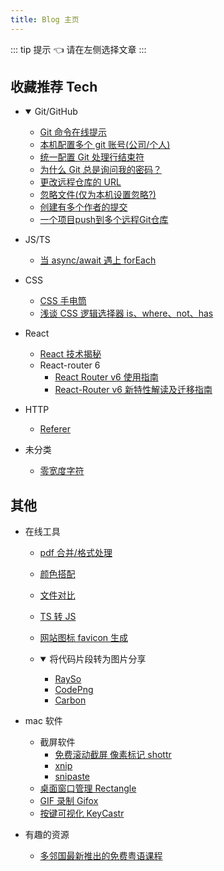 ```yaml
---
title: Blog 主页
---
```


::: tip 提示
:point_left: 请在左侧选择文章
:::

## 收藏推荐 <Badge type="warning">Tech</Badge>

* <details open>
    <summary>Git/GitHub</summary>

  + [Git 命令在线提示](https://gitexplorer.com/)
  + [本机配置多个 git 账号(公司/个人)](https://www.cnblogs.com/zhangceblogs/p/8488384.html)
  + [统一配置 Git 处理行结束符](https://docs.github.com/cn/github/using-git/configuring-git-to-handle-line-endings)
  + [为什么 Git 总是询问我的密码？](https://docs.github.com/cn/github/using-git/why-is-git-always-asking-for-my-password)
  + [更改远程仓库的 URL](https://docs.github.com/cn/github/using-git/changing-a-remotes-url)
  + [忽略文件(仅为本机设置忽略?)](https://docs.github.com/cn/github/using-git/ignoring-files)
  + [创建有多个作者的提交](https://docs.github.com/cn/github/committing-changes-to-your-project/creating-a-commit-with-multiple-authors)
  + [一个项目push到多个远程Git仓库](https://segmentfault.com/a/1190000011294144)
  </details>

* JS/TS
  + [当 async/await 遇上 forEach](http://objcer.com/2017/10/12/async-await-with-forEach/)
* CSS

  + [CSS 手电筒](https://voussoir.net/writing/browser_in_the_dark)
  + [浅谈 CSS 逻辑选择器 is、where、not、has](https://www.dongchuanmin.com/xhtml/2463.html)

* React

  + [React 技术揭秘](https://react.iamkasong.com/)
  + React-router 6
    - [React Router v6 使用指南](https://zhuanlan.zhihu.com/p/191419879)
    - [React-Router v6 新特性解读及迁移指南](https://blog.csdn.net/weixin_40906515/article/details/104957712)

* HTTP

  + [Referer](http://www.ruanyifeng.com/blog/2019/06/http-referer.html)

* 未分类
  + [零宽度字符](https://juejin.cn/post/6844904164057677831)

## 其他

* 在线工具

  + [pdf 合并/格式处理](https://smallpdf.com/cn)
  + [颜色搭配](https://colorhunt.co/)
  + [文件对比](https://differ.netlify.app/)
  + [TS 转 JS](https://www.typescriptlang.org/play)
  + [网站图标 favicon 生成](https://favicon.io/)
  + <details open>
      <summary>将代码片段转为图片分享</summary>

    - [RaySo](https://ray.so/)
    - [CodePng](https://www.codepng.app/)
    - [Carbon](https://carbon.now.sh/)
    </details>

* mac 软件
  - 截屏软件
    - [免费滚动截屏 像素标记 shottr](https://shottr.cc/)
    - [xnip](https://www.xnipapp.com/)
    - [snipaste](https://www.snipaste.com/index.html)
  + [桌面窗口管理 Rectangle](https://rectangleapp.com/)
  + [GIF 录制 Gifox](https://gifox.io/)
  + [按键可视化 KeyCastr](https://github.com/keycastr/keycastr)
* 有趣的资源
  + [多邻国最新推出的免费粤语课程](https://zh-cn.duolingo.com/welcome?welcomeStep=choosePath)
